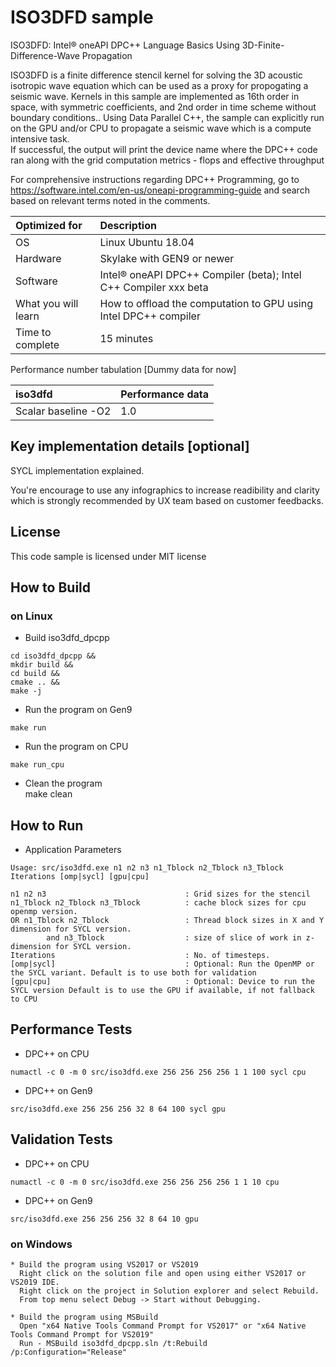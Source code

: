 # ISO3DFD sample
ISO3DFD: Intel® oneAPI DPC++ Language Basics Using 3D-Finite-Difference-Wave
Propagation

ISO3DFD is a finite difference stencil kernel for solving the 3D acoustic
isotropic wave equation which can be used as a proxy for propogating a seismic wave. 
Kernels in this sample are implemented as 16th order
in space, with symmetric coefficients, and 2nd order in time scheme without boundary conditions.. 
Using Data Parallel C++, the sample can explicitly run on the GPU and/or CPU to
propagate a seismic wave which is a compute intensive task.  
If successful, the output will print the device name
where the DPC++ code ran along with the grid computation metrics - flops
and effective throughput

For comprehensive instructions regarding DPC++ Programming, go to
https://software.intel.com/en-us/oneapi-programming-guide 
and search based on relevant terms noted in the comments.
  
| Optimized for                       | Description
|:---                               |:---
| OS                                | Linux Ubuntu 18.04
| Hardware                          | Skylake with GEN9 or newer
| Software                          | Intel&reg; oneAPI DPC++ Compiler (beta); Intel C++ Compiler xxx beta
| What you will learn               | How to offload the computation to GPU using Intel DPC++ compiler
| Time to complete                  | 15 minutes

Performance number tabulation [Dummy data for now]

| iso3dfd                           | Performance data
|:---                               |:---
| Scalar baseline -O2               | 1.0

  
## Key implementation details [optional]
SYCL implementation explained. 

You're encourage to use any infographics to increase readibility and clarity which is strongly recommended by UX team based on customer feedbacks. 


## License  
This code sample is licensed under MIT license  

## How to Build  

### on Linux  
   * Build iso3dfd_dpcpp  
    
    cd iso3dfd_dpcpp &&  
    mkdir build &&  
    cd build &&  
    cmake .. &&  
    make -j 

   * Run the program on Gen9 
    
    make run  
   
   * Run the program on CPU 
    
    make run_cpu  

   * Clean the program  
    make clean  

## How to Run  
   * Application Parameters   
	
	Usage: src/iso3dfd.exe n1 n2 n3 n1_Tblock n2_Tblock n3_Tblock Iterations [omp|sycl] [gpu|cpu]

 	n1 n2 n3                               : Grid sizes for the stencil
 	n1_Tblock n2_Tblock n3_Tblock          : cache block sizes for cpu openmp version.
 	OR n1_Tblock n2_Tblock                 : Thread block sizes in X and Y dimension for SYCL version.
        	and n3_Tblock                  : size of slice of work in z-dimension for SYCL version.
 	Iterations                             : No. of timesteps.
 	[omp|sycl]                             : Optional: Run the OpenMP or the SYCL variant. Default is to use both for validation
 	[gpu|cpu]                              : Optional: Device to run the SYCL version Default is to use the GPU if available, if not fallback to CPU


## Performance Tests
   * DPC++ on CPU
	
    numactl -c 0 -m 0 src/iso3dfd.exe 256 256 256 256 1 1 100 sycl cpu   
   * DPC++ on Gen9   
	
    src/iso3dfd.exe 256 256 256 32 8 64 100 sycl gpu   
	  

## Validation Tests
   * DPC++ on CPU
	
    numactl -c 0 -m 0 src/iso3dfd.exe 256 256 256 256 1 1 10 cpu   
   * DPC++ on Gen9   
    
    src/iso3dfd.exe 256 256 256 32 8 64 10 gpu   

### on Windows
    * Build the program using VS2017 or VS2019
      Right click on the solution file and open using either VS2017 or VS2019 IDE.
      Right click on the project in Solution explorer and select Rebuild.
      From top menu select Debug -> Start without Debugging.

    * Build the program using MSBuild
      Open "x64 Native Tools Command Prompt for VS2017" or "x64 Native Tools Command Prompt for VS2019"
      Run - MSBuild iso3dfd_dpcpp.sln /t:Rebuild /p:Configuration="Release"